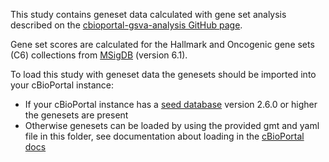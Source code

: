 This study contains geneset data calculated with gene set analysis described on the [cbioportal-gsva-analysis GitHub page](https://github.com/thehyve/cbioportal-gsva-analysis).

Gene set scores are calculated for the Hallmark and Oncogenic gene sets (C6) collections from [MSigDB](http://software.broadinstitute.org/gsea/msigdb) (version 6.1).

To load this study with geneset data the genesets should be imported into your cBioPortal instance:
- If your cBioPortal instance has a [seed database](https://github.com/cBioPortal/datahub/tree/master/seedDB) version 2.6.0 or higher the genesets are present
- Otherwise genesets can be loaded by using the provided gmt and yaml file in this folder, see documentation about loading in the [cBioPortal docs](https://github.com/cBioPortal/cbioportal/blob/master/docs/Import-Gene-Sets.md)